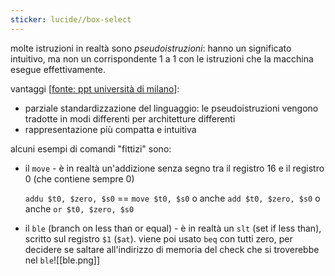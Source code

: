 ```yaml
---
sticker: lucide//box-select
---
```

molte istruzioni in realtà sono *pseudoistruzioni*: hanno un significato intuitivo, ma non un corrispondente 1 a 1 con le istruzioni che la macchina esegue effettivamente.

vantaggi [[fonte: ppt università di milano](https://pedersini.di.unimi.it/AER/AE2_14_L3.pdf)]:
- parziale standardizzazione del linguaggio: le pseudoistruzioni vengono tradotte in modi differenti per architetture differenti
- rappresentazione più compatta e intuitiva

alcuni esempi di comandi "fittizi" sono:
- il `move` - è in realtà un'addizione senza segno tra il registro 16 e il registro 0 (che contiene sempre 0)
 
	`addu $t0, $zero, $s0` == `move $t0, $s0`
	o anche
	`add $t0, $zero, $s0`
	o anche
	`or $t0, $zero, $s0`
 
- il `ble` (branch on less than or equal) - è in realtà un `slt` (set if less than), scritto sul registro `$1` (`$at`). viene poi usato `beq` con tutti zero, per decidere se saltare all'indirizzo di memoria del check che si troverebbe nel `ble`![[ble.png]]

